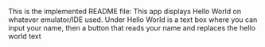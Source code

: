 This is the implemented README file:
This app displays Hello World on whatever emulator/IDE used.
Under Hello World is a text box where you can input your name,
then a button that reads your name and replaces the hello world text
